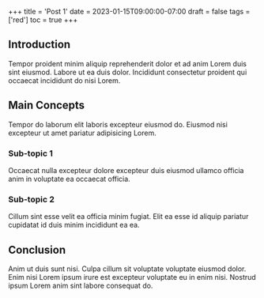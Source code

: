 +++
title = 'Post 1'
date = 2023-01-15T09:00:00-07:00
draft = false
tags = ['red']
toc = true
+++

## Introduction

Tempor proident minim aliquip reprehenderit dolor et ad anim Lorem duis sint eiusmod. Labore ut ea duis dolor. Incididunt consectetur proident qui occaecat incididunt do nisi Lorem. 

## Main Concepts

Tempor do laborum elit laboris excepteur eiusmod do. Eiusmod nisi excepteur ut amet pariatur adipisicing Lorem.

### Sub-topic 1

Occaecat nulla excepteur dolore excepteur duis eiusmod ullamco officia anim in voluptate ea occaecat officia. 

### Sub-topic 2

Cillum sint esse velit ea officia minim fugiat. Elit ea esse id aliquip pariatur cupidatat id duis minim incididunt ea ea. 

## Conclusion

Anim ut duis sunt nisi. Culpa cillum sit voluptate voluptate eiusmod dolor. Enim nisi Lorem ipsum irure est excepteur voluptate eu in enim nisi. Nostrud ipsum Lorem anim sint labore consequat do.
